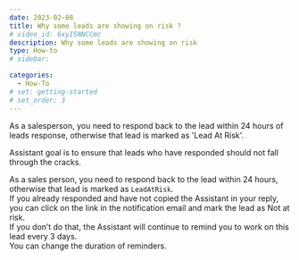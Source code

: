 ```yaml
---
date: 2023-02-08
title: Why some leads are showing on risk ?
# video_id: 6xyI5NNCCmc
description: Why some leads are showing on risk 
type: How-to
# sidebar:

categories:
  - How-To
# set: getting-started
# set_order: 3
---
```

As a salesperson, you need to respond back to the lead within 24 hours of leads response, otherwise that lead is marked as 'Lead At Risk'.  

Assistant goal is to ensure that leads who have responded should not fall through the cracks.

As a sales person, you need to respond back to the lead within 24 hours, otherwise that lead is marked as `LeadAtRisk`.  
If you already responded and have not copied the Assistant in your reply, you can click on the link in the notification email and mark the lead as Not at risk.  
If you don’t do that, the Assistant will continue to remind you to work on this lead every 3 days.  
You can change the duration of reminders. 